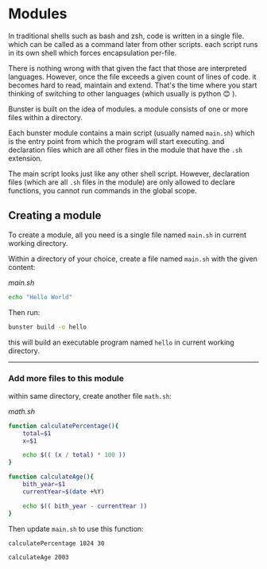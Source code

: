 # Modules

In traditional shells such as bash and zsh, code is written in a single file. which can be called as a command later from other scripts. each script
runs in its own shell which forces encapsulation per-file.

There is nothing wrong with that given the fact that those are interpreted languages. However, once the file exceeds a given count of lines of code. it becomes hard to read, maintain and extend. That's the time where you start thinking of switching to other languages (which usually is python :blush: ).

Bunster is built on the idea of modules. a module consists of one or more files within a directory.

Each bunster module contains a main script (usually named `main.sh`) which is the entry point from which the program will start executing. and declaration files which are all other files in the module that have the `.sh` extension.

The main script looks just like any other shell script. However, declaration files (which are all `.sh` files in the module) are only allowed to declare functions, you cannot run commands in the global scope.

## Creating a module

To create a module, all you need is a single file named `main.sh` in current working directory.

Within a directory of your choice, create a file named `main.sh` with the given content:

_main.sh_

```sh
echo "Hello World"
```

Then run:

```sh
bunster build -o hello
```

this will build an executable program named `hello` in current working directory.

---

### Add more files to this module

within same directory, create another file `math.sh`:

_math.sh_

```sh
function calculatePercentage(){
	total=$1
	x=$1

	echo $(( (x / total) * 100 ))
}

function calculateAge(){
	bith_year=$1
	currentYear=$(date +%Y)

	echo $(( bith_year - currentYear ))
}
```

Then update `main.sh` to use this function:

```sh
calculatePercentage 1024 30

calculateAge 2003
```
